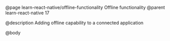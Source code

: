 @page learn-react-native/offline-functionality Offline functionality
@parent learn-react-native 17

@description Adding offline capability to a connected application

@body